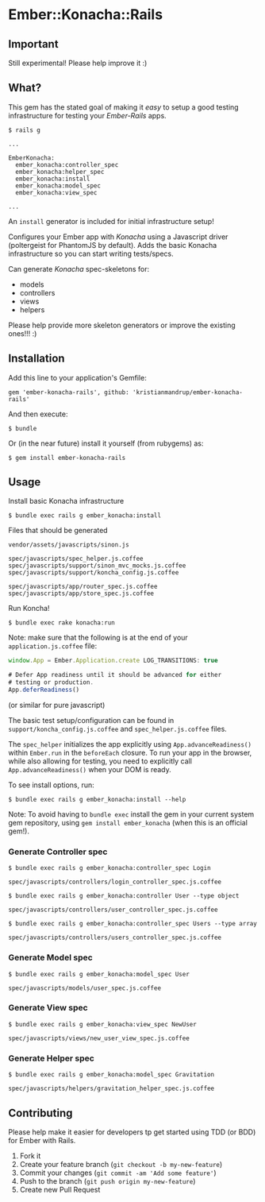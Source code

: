 # Ember::Konacha::Rails

## Important

Still experimental! Please help improve it :)


## What?

This gem has the stated goal of making it _easy_ to setup a good testing infrastructure for testing your *Ember-Rails* apps.

    $ rails g

```
...

EmberKonacha:
  ember_konacha:controller_spec
  ember_konacha:helper_spec
  ember_konacha:install
  ember_konacha:model_spec
  ember_konacha:view_spec

...  
```

An `install` generator is included for initial infrastructure setup!

Configures your Ember app with *Konacha* using a Javascript driver (poltergeist for PhantomJS by default). Adds the basic Konacha infrastructure so you can start writing tests/specs.

Can generate *Konacha* spec-skeletons for:

* models
* controllers
* views
* helpers

Please help provide more skeleton generators or improve the existing ones!!! :)

## Installation



Add this line to your application's Gemfile:

    gem 'ember-konacha-rails', github: 'kristianmandrup/ember-konacha-rails'

And then execute:

    $ bundle

Or (in the near future) install it yourself (from rubygems) as:

    $ gem install ember-konacha-rails

## Usage

Install basic Konacha infrastructure

    $ bundle exec rails g ember_konacha:install

Files that should be generated

```
vendor/assets/javascripts/sinon.js

spec/javascripts/spec_helper.js.coffee
spec/javascripts/support/sinon_mvc_mocks.js.coffee
spec/javascripts/support/koncha_config.js.coffee

spec/javascripts/app/router_spec.js.coffee
spec/javascripts/app/store_spec.js.coffee
```

Run Koncha!

    $ bundle exec rake konacha:run

Note: make sure that the following is at the end of your `application.js.coffee` file:

```javascript
window.App = Ember.Application.create LOG_TRANSITIONS: true

# Defer App readiness until it should be advanced for either
# testing or production.
App.deferReadiness()
```

(or similar for pure javascript)

The basic test setup/configuration can be found in `support/koncha_config.js.coffee` and `spec_helper.js.coffee` files.

The `spec_helper` initializes the app explicitly using `App.advanceReadiness()` within `Ember.run` in the `beforeEach` closure. To run your app in the browser, while also allowing for testing, you need to explicitly call `App.advanceReadiness()` when your DOM is ready.

To see install options, run:

    $ bundle exec rails g ember_konacha:install --help

Note: To avoid having to `bundle exec` install the gem in your current system gem repository, using `gem install ember_konacha` (when this is an official gem!).

### Generate Controller spec

    $ bundle exec rails g ember_konacha:controller_spec Login

`spec/javascripts/controllers/login_controller_spec.js.coffee`

    $ bundle exec rails g ember_konacha:controller User --type object

`spec/javascripts/controllers/user_controller_spec.js.coffee`

    $ bundle exec rails g ember_konacha:controller_spec Users --type array

`spec/javascripts/controllers/users_controller_spec.js.coffee`

### Generate Model spec

    $ bundle exec rails g ember_konacha:model_spec User

`spec/javascripts/models/user_spec.js.coffee`

### Generate View spec

    $ bundle exec rails g ember_konacha:view_spec NewUser

`spec/javascripts/views/new_user_view_spec.js.coffee`

### Generate Helper spec

    $ bundle exec rails g ember_konacha:model_spec Gravitation

`spec/javascripts/helpers/gravitation_helper_spec.js.coffee`

## Contributing

Please help make it easier for developers tp get started using TDD (or BDD) for Ember with Rails.

1. Fork it
2. Create your feature branch (`git checkout -b my-new-feature`)
3. Commit your changes (`git commit -am 'Add some feature'`)
4. Push to the branch (`git push origin my-new-feature`)
5. Create new Pull Request
